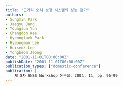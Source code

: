 ```yaml
---
title: "근거리 오차 보정 시스템의 성능 평가"
authors:
- Sungmin Park
- Jaegyu Jang
- Youngsun Yun
- Changdon Kee
- Hyeongtaek Park
- Hyeongman Lee
- Huiseok Lee
- Yongbeom Jeong
date: "2001-11-01T00:00:00Z"
publishDate: "2001-11-01T00:00:00Z"
publication_types: ["domestic-conference"]
publication: |-
    제 8차 GNSS Workshop 논문집, 2001, 11, pp. 96-99
---
```

